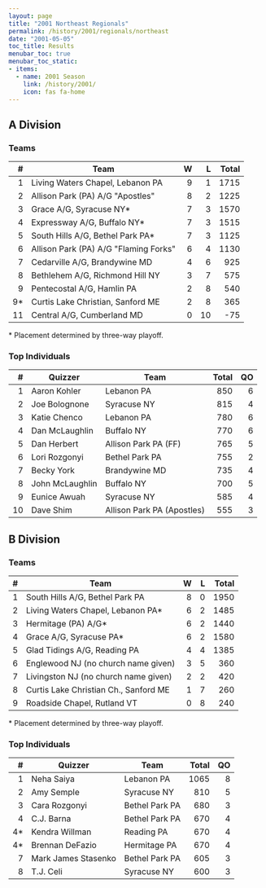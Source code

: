 ```yaml
---
layout: page
title: "2001 Northeast Regionals"
permalink: /history/2001/regionals/northeast
date: "2001-05-05"
toc_title: Results
menubar_toc: true
menubar_toc_static:
- items:
  - name: 2001 Season
    link: /history/2001/
    icon: fas fa-home
---
```


## A Division

### Teams

|    # | Team                                  |    W |    L | Total |
| ---: | ------------------------------------- | ---: | ---: | ----: |
|    1 | Living Waters Chapel, Lebanon PA      |    9 |    1 |  1715 |
|    2 | Allison Park (PA) A/G "Apostles"      |    8 |    2 |  1225 |
|    3 | Grace A/G, Syracuse NY*               |    7 |    3 |  1570 |
|    4 | Expressway A/G, Buffalo NY*           |    7 |    3 |  1515 |
|    5 | South Hills A/G, Bethel Park PA*      |    7 |    3 |  1125 |
|    6 | Allison Park (PA) A/G "Flaming Forks" |    6 |    4 |  1130 |
|    7 | Cedarville A/G, Brandywine MD         |    4 |    6 |   925 |
|    8 | Bethlehem A/G, Richmond Hill NY       |    3 |    7 |   575 |
|    9 | Pentecostal A/G, Hamlin PA            |    2 |    8 |   540 |
|   9* | Curtis Lake Christian, Sanford ME     |    2 |    8 |   365 |
|   11 | Central A/G, Cumberland MD            |    0 |   10 |   -75 |

\* Placement determined by three-way playoff.

### Top Individuals

|    # | Quizzer         | Team                       | Total |   QO |
| ---: | --------------- | -------------------------- | ----: | ---: |
|    1 | Aaron Kohler    | Lebanon PA                 |   850 |    6 |
|    2 | Joe Bolognone   | Syracuse NY                |   815 |    4 |
|    3 | Katie Chenco    | Lebanon PA                 |   780 |    6 |
|    4 | Dan McLaughlin  | Buffalo NY                 |   770 |    6 |
|    5 | Dan Herbert     | Allison Park PA (FF)       |   765 |    5 |
|    6 | Lori Rozgonyi   | Bethel Park PA             |   755 |    2 |
|    7 | Becky York      | Brandywine MD              |   735 |    4 |
|    8 | John McLaughlin | Buffalo NY                 |   700 |    5 |
|    9 | Eunice Awuah    | Syracuse NY                |   585 |    4 |
|   10 | Dave Shim       | Allison Park PA (Apostles) |   555 |    3 |

## B Division

### Teams

|    # | Team                                  |    W |    L | Total |
| ---: | ------------------------------------- | ---: | ---: | ----: |
|    1 | South Hills A/G, Bethel Park PA       |    8 |    0 |  1950 |
|    2 | Living Waters Chapel, Lebanon PA*     |    6 |    2 |  1485 |
|    3 | Hermitage (PA) A/G*                   |    6 |    2 |  1440 |
|    4 | Grace A/G, Syracuse PA*               |    6 |    2 |  1580 |
|    5 | Glad Tidings A/G, Reading PA          |    4 |    4 |  1385 |
|    6 | Englewood NJ (no church name given)   |    3 |    5 |   360 |
|    7 | Livingston NJ (no church name given)  |    2 |    2 |   420 |
|    8 | Curtis Lake Christian Ch., Sanford ME |    1 |    7 |   260 |
|    9 | Roadside Chapel, Rutland VT           |    0 |    8 |   240 |

\* Placement determined by three-way playoff.

### Top Individuals

|    # | Quizzer             | Team           | Total |   QO |
| ---: | ------------------- | -------------- | ----: | ---: |
|    1 | Neha Saiya          | Lebanon PA     |  1065 |    8 |
|    2 | Amy Semple          | Syracuse NY    |   810 |    5 |
|    3 | Cara Rozgonyi       | Bethel Park PA |   680 |    3 |
|    4 | C.J. Barna          | Bethel Park PA |   670 |    4 |
|   4* | Kendra Willman      | Reading PA     |   670 |    4 |
|   4* | Brennan DeFazio     | Hermitage PA   |   670 |    4 |
|    7 | Mark James Stasenko | Bethel Park PA |   605 |    3 |
|    8 | T.J. Celi           | Syracuse NY    |   600 |    3 |
